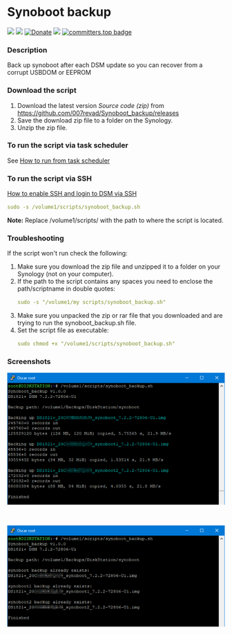 # Synoboot backup

<a href="https://github.com/007revad/Synoboot_backup/releases"><img src="https://img.shields.io/github/release/007revad/Synoboot_backup.svg"></a>
<a href="https://hits.seeyoufarm.com"><img src="https://hits.seeyoufarm.com/api/count/incr/badge.svg?url=https%3A%2F%2Fgithub.com%2F007revad%2FSynoboot_backup&count_bg=%2379C83D&title_bg=%23555555&icon=&icon_color=%23E7E7E7&title=views&edge_flat=false"/></a>
[![Donate](https://img.shields.io/badge/Donate-PayPal-green.svg)](https://www.paypal.com/paypalme/007revad)
[![](https://img.shields.io/static/v1?label=Sponsor&message=%E2%9D%A4&logo=GitHub&color=%23fe8e86)](https://github.com/sponsors/007revad)
[![committers.top badge](https://user-badge.committers.top/australia/007revad.svg)](https://user-badge.committers.top/australia/007revad)

### Description

Back up synoboot after each DSM update so you can recover from a corrupt USBDOM or EEPROM

### Download the script

1. Download the latest version _Source code (zip)_ from https://github.com/007revad/Synoboot_backup/releases
2. Save the download zip file to a folder on the Synology.
3. Unzip the zip file.

### To run the script via task scheduler

See [How to run from task scheduler](https://github.com/007revad/Synoboot_backup/blob/main/how_to_run_from_scheduler.md)

### To run the script via SSH

[How to enable SSH and login to DSM via SSH](https://kb.synology.com/en-global/DSM/tutorial/How_to_login_to_DSM_with_root_permission_via_SSH_Telnet)

```YAML
sudo -s /volume1/scripts/synoboot_backup.sh
```

**Note:** Replace /volume1/scripts/ with the path to where the script is located.

### Troubleshooting

If the script won't run check the following:

1. Make sure you download the zip file and unzipped it to a folder on your Synology (not on your computer).
2. If the path to the script contains any spaces you need to enclose the path/scriptname in double quotes:
   ```YAML
   sudo -s "/volume1/my scripts/synoboot_backup.sh"
   ```
3. Make sure you unpacked the zip or rar file that you downloaded and are trying to run the synoboot_backup.sh file.
4. Set the script file as executable:
   ```YAML
   sudo chmod +x "/volume1/scripts/synoboot_backup.sh"
   ```

### Screenshots

<!--- <p align="center">Description of image 1 goes here</p> --->
<p align="center"><img src="/images/do_backup.png"></p>

<br>

<!--- <p align="center">Description of image 2 goes here</p> --->
<p align="center"><img src="/images/already_backed_up.png"></p>

